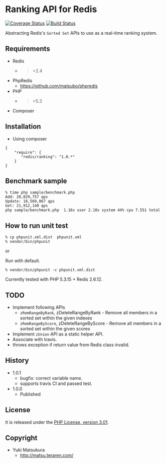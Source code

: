 Ranking API for Redis 
=============================
[![Coverage Status](https://coveralls.io/repos/matsubo/redis-ranking/badge.png?branch=master)](https://coveralls.io/r/matsubo/redis-ranking) [![Build Status](https://travis-ci.org/matsubo/redis-ranking.png?branch=master)](https://travis-ci.org/matsubo/redis-ranking)

Abstracting Redis's `Sorted Set` APIs to use as a real-time ranking system.

Requirements
-----------------------------
- Redis
  - >=2.4
- PhpRedis
  - https://github.com/matsubo/phpredis
- PHP
  - >=5.3
- Composer



Installation
----------------------------

* Using composer

```
{
    "require": {
       "redis/ranking": "1.0.*"
    }
}
```

Benchmark sample
-----------------------------
```
% time php sample/benchmark.php
Add: 20,029,757 qps
Update: 18,569,067 qps
Get: 21,912,140 qps
php sample/benchmark.php  1.16s user 2.18s system 44% cpu 7.551 total
```


How to run unit test
----------------------------
```
% cp phpunit.xml.dist  phpunit.xml
% vendor/bin/phpunit
```
or

Run with default.
```
% vendor/bin/phpunit -c phpunit.xml.dist
```

Currently tested with PHP 5.3.15 + Redis 2.6.12.


TODO
-----------------------------
- Implement following APIs
  - `zRemRangeByRank`, zDeleteRangeByRank - Remove all members in a sorted set within the given indexes
  - `zRemRangeByScore`, zDeleteRangeByScore - Remove all members in a sorted set within the given scores
- Implement `zUnion` API as a static helper API.
- Associate with travis.
- throws exception if return value from Redis class invalid.


History
----------------------------
- 1.0.1
  - bugfix: correct variable name.
  - supports travis CI and passed test.
- 1.0.0
  - Published



License
----------------------------
It is released under the [PHP License, version 3.01](http://www.php.net/license/3_01.txt).

Copyright
-----------------------------
- Yuki Matsukura
  - http://matsu.teraren.com/


